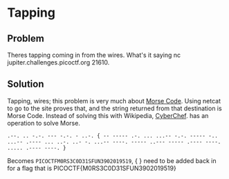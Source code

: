 # Tapping

## Problem

Theres tapping coming in from the wires. What's it saying nc jupiter.challenges.picoctf.org 21610.

## Solution

Tapping, wires; this problem is very much about [Morse Code](https://en.wikipedia.org/wiki/Morse_code).  Using netcat to go to the site proves that, and the string returned from that destination is Morse Code.  Instead of solving this with Wikipedia, [CyberChef](https://cyberchef.org). has an operation to solve Morse.

```text
.--. .. -.-. --- -.-. - ..-. { -- ----- .-. ... ...-- -.-. ----- -.. ...-- .---- ... ..-. ..- -. ...-- ----. ----- ..--- ----- .---- ----. ..... .---- ----. }
```

Becomes `PICOCTFM0RS3C0D31SFUN3902019519`, { } need to be added back in for a flag that is PICOCTF{M0RS3C0D31SFUN3902019519}

